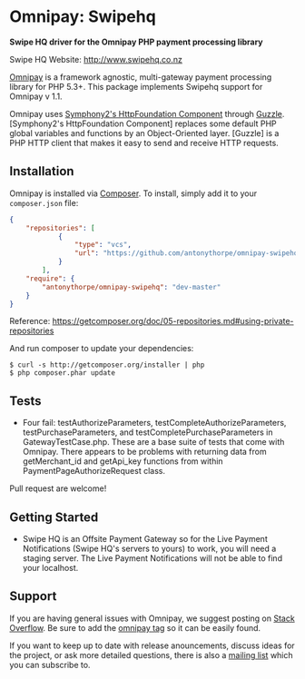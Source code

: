 # Omnipay: Swipehq

**Swipe HQ driver for the Omnipay PHP payment processing library**

Swipe HQ Website: http://www.swipehq.co.nz

[Omnipay](https://github.com/omnipay/omnipay) is a framework agnostic, multi-gateway payment
processing library for PHP 5.3+. This package implements Swipehq support for Omnipay v 1.1.

Omnipay uses [Symphony2's HttpFoundation Component](http://symfony2-document.readthedocs.org/en/latest/components/http_foundation.html) through [Guzzle](http://docs.guzzlephp.org/en/latest/).  [Symphony2's HttpFoundation Component] replaces some default PHP global variables and functions by an Object-Oriented layer.  [Guzzle] is a PHP HTTP client that makes it easy to send and receive HTTP requests.

## Installation

Omnipay is installed via [Composer](http://getcomposer.org/). To install, simply add it
to your `composer.json` file:

```json
{
    "repositories": [
            {
                "type": "vcs",
                "url": "https://github.com/antonythorpe/omnipay-swipehq"
            }
        ],
    "require": {
        "antonythorpe/omnipay-swipehq": "dev-master"
    }
}
```
Reference: https://getcomposer.org/doc/05-repositories.md#using-private-repositories

And run composer to update your dependencies:

    $ curl -s http://getcomposer.org/installer | php
    $ php composer.phar update

## Tests

- Four fail: testAuthorizeParameters, testCompleteAuthorizeParameters, testPurchaseParameters, and testCompletePurchaseParameters in GatewayTestCase.php.  These are a base suite of tests that come with Omnipay.  There appears to be problems with returning data from getMerchant_id and getApi_key functions from within PaymentPageAuthorizeRequest class.   

Pull request are welcome!  

## Getting Started

- Swipe HQ is an Offsite Payment Gateway so for the Live Payment Notifications (Swipe HQ's servers to yours) to work, you will need a staging server.  The Live Payment Notifications will not be able to find your localhost.


## Support

If you are having general issues with Omnipay, we suggest posting on
[Stack Overflow](http://stackoverflow.com/). Be sure to add the
[omnipay tag](http://stackoverflow.com/questions/tagged/omnipay) so it can be easily found.

If you want to keep up to date with release anouncements, discuss ideas for the project,
or ask more detailed questions, there is also a [mailing list](https://groups.google.com/forum/#!forum/omnipay) which
you can subscribe to.
